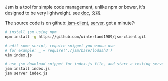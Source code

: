 Jsm is a tool for simple code management, unlike npm or bower, it's designed to be very lightweight. see [doc](/doc/en), [文档](/doc/cn). 

The source code is on github: [jsm-client](https://github.com/winterland1989/jsm-client.git), [server](https://github.com/winterland1989/jsmServer.git), got a minute?:

```bash
# install jsm using npm
npm install -g https://github.com/winterland1989/jsm-client.git

# edit some script, require snippet you wanna use
# for example: _ = require('./jsm/base/lodash3')
vim index.js

# use jsm download snippet for index.js file, and start a testing server.
jsm install index.js
jsm server index.js

```
